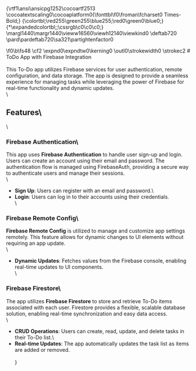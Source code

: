 {\rtf1\ansi\ansicpg1252\cocoartf2513
\cocoatextscaling0\cocoaplatform0{\fonttbl\f0\froman\fcharset0 Times-Bold;}
{\colortbl;\red255\green255\blue255;\red0\green0\blue0;}
{\*\expandedcolortbl;;\cssrgb\c0\c0\c0;}
\margl1440\margr1440\vieww16560\viewh12140\viewkind0
\deftab720
\pard\pardeftab720\sa321\partightenfactor0

\f0\b\fs48 \cf2 \expnd0\expndtw0\kerning0
\outl0\strokewidth0 \strokec2 # ToDo App with Firebase Integration\
\
This To-Do app utilizes Firebase services for user authentication, remote configuration, and data storage. The app is designed to provide a seamless experience for managing tasks while leveraging the power of Firebase for real-time functionality and dynamic updates.\
\
## Features\
\
### Firebase Authentication\
This app uses **Firebase Authentication** to handle user sign-up and login. Users can create an account using their email and password. The authentication flow is managed using FirebaseAuth, providing a secure way to authenticate users and manage their sessions.\
\
- **Sign Up**: Users can register with an email and password.\
- **Login**: Users can log in to their accounts using their credentials.\
\
### Firebase Remote Config\
**Firebase Remote Config** is utilized to manage and customize app settings remotely. This feature allows for dynamic changes to UI elements without requiring an app update.\
\
- **Dynamic Updates**: Fetches values from the Firebase console, enabling real-time updates to UI components.\
\
### Firebase Firestore\
The app utilizes **Firebase Firestore** to store and retrieve To-Do items associated with each user. Firestore provides a flexible, scalable database solution, enabling real-time synchronization and easy data access.\
\
- **CRUD Operations**: Users can create, read, update, and delete tasks in their To-Do list.\
- **Real-time Updates**: The app automatically updates the task list as items are added or removed.\
\
}